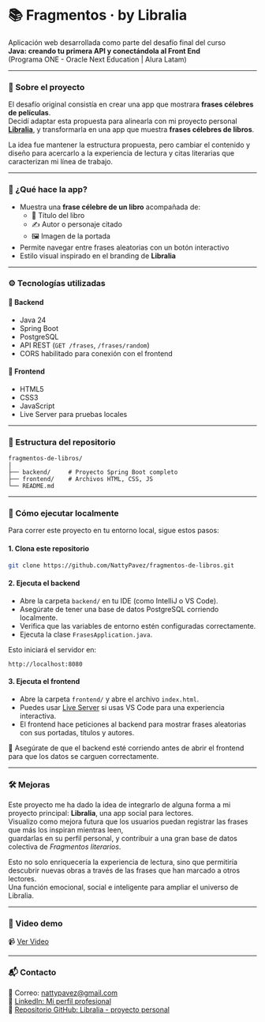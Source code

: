 
# 📚 Fragmentos · by Libralia

Aplicación web desarrollada como parte del desafío final del curso  
**Java: creando tu primera API y conectándola al Front End**  
(Programa ONE - Oracle Next Education | Alura Latam)

---

### 🧩 Sobre el proyecto

El desafío original consistía en crear una app que mostrara **frases célebres de películas**.  
Decidí adaptar esta propuesta para alinearla con mi proyecto personal [**Libralia**](https://github.com/NattyPavez/Libralia-proyecto-personal), y transformarla en una app que muestra **frases célebres de libros**.

La idea fue mantener la estructura propuesta, pero cambiar el contenido y diseño para acercarlo a la experiencia de lectura y citas literarias que caracterizan mi línea de trabajo.

---

### 🚀 ¿Qué hace la app?

- Muestra una **frase célebre de un libro** acompañada de:
  - 📖 Título del libro
  - ✍️ Autor o personaje citado
  - 🖼️ Imagen de la portada
- Permite navegar entre frases aleatorias con un botón interactivo
- Estilo visual inspirado en el branding de **Libralia**

---

### ⚙️ Tecnologías utilizadas

#### 🧠 Backend
- Java 24 
- Spring Boot
- PostgreSQL
- API REST (`GET /frases`, `/frases/random`)
- CORS habilitado para conexión con el frontend

#### 🎨 Frontend
- HTML5
- CSS3
- JavaScript 
- Live Server para pruebas locales

---

### 📁 Estructura del repositorio

```
fragmentos-de-libros/
│
├── backend/     # Proyecto Spring Boot completo
├── frontend/    # Archivos HTML, CSS, JS
└── README.md
```

---

### 🧪 Cómo ejecutar localmente

Para correr este proyecto en tu entorno local, sigue estos pasos:

#### 1. Clona este repositorio

```bash
git clone https://github.com/NattyPavez/fragmentos-de-libros.git
```

#### 2. Ejecuta el backend

- Abre la carpeta `backend/` en tu IDE (como IntelliJ o VS Code).
- Asegúrate de tener una base de datos PostgreSQL corriendo localmente.
- Verifica que las variables de entorno estén configuradas correctamente.
- Ejecuta la clase `FrasesApplication.java`.

Esto iniciará el servidor en:  
```
http://localhost:8080
```

#### 3. Ejecuta el frontend

- Abre la carpeta `frontend/` y abre el archivo `index.html`.
- Puedes usar [Live Server](https://marketplace.visualstudio.com/items?itemName=ritwickdey.LiveServer) si usas VS Code para una experiencia interactiva.
- El frontend hace peticiones al backend para mostrar frases aleatorias con sus portadas, títulos y autores.

🎯 Asegúrate de que el backend esté corriendo antes de abrir el frontend para que los datos se carguen correctamente.

---
### 🛠️ Mejoras

Este proyecto me ha dado la idea de integrarlo de alguna forma a mi proyecto principal: **Libralia**, una app social para lectores.  
Visualizo como mejora futura que los usuarios puedan registrar las frases que más los inspiran mientras leen,  
guardarlas en su perfil personal, y contribuir a una gran base de datos colectiva de *Fragmentos literarios*.  

Esto no solo enriquecería la experiencia de lectura, sino que permitiría descubrir nuevas obras a través de las frases que han marcado a otros lectores.  
Una función emocional, social e inteligente para ampliar el universo de Libralia.

---

### 🎥 Video demo  
📹 [Ver Video](https://drive.google.com/file/d/1UBwOkHEJkt1IGLw4Ms3kpLIQvNToy99g/view?usp=sharing)

---

### 📬 Contacto  
📩 Correo: nattypavez@gmail.com  
🔗 [LinkedIn: Mi perfil profesional](https://www.linkedin.com/in/natalia-pavez-programacion/)  
🔗 [Repositorio GitHub: Libralia - proyecto personal](https://github.com/NattyPavez/Libralia-proyecto-personal)

